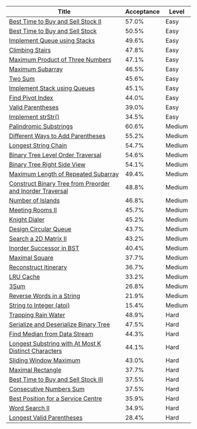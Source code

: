 | Title                                                                                                                                                | Acceptance   | Level   |
|------------------------------------------------------------------------------------------------------------------------------------------------------|--------------|---------|
| [Best Time to Buy and Sell Stock II](https://leetcode.com/problems/best-time-to-buy-and-sell-stock-ii)                                               | 57.0%        | Easy    |
| [Best Time to Buy and Sell Stock](https://leetcode.com/problems/best-time-to-buy-and-sell-stock)                                                     | 50.5%        | Easy    |
| [Implement Queue using Stacks](https://leetcode.com/problems/implement-queue-using-stacks)                                                           | 49.6%        | Easy    |
| [Climbing Stairs](https://leetcode.com/problems/climbing-stairs)                                                                                     | 47.8%        | Easy    |
| [Maximum Product of Three Numbers](https://leetcode.com/problems/maximum-product-of-three-numbers)                                                   | 47.1%        | Easy    |
| [Maximum Subarray](https://leetcode.com/problems/maximum-subarray)                                                                                   | 46.5%        | Easy    |
| [Two Sum](https://leetcode.com/problems/two-sum)                                                                                                     | 45.6%        | Easy    |
| [Implement Stack using Queues](https://leetcode.com/problems/implement-stack-using-queues)                                                           | 45.1%        | Easy    |
| [Find Pivot Index](https://leetcode.com/problems/find-pivot-index)                                                                                   | 44.0%        | Easy    |
| [Valid Parentheses](https://leetcode.com/problems/valid-parentheses)                                                                                 | 39.0%        | Easy    |
| [Implement strStr()](https://leetcode.com/problems/implement-strstr)                                                                                 | 34.5%        | Easy    |
| [Palindromic Substrings](https://leetcode.com/problems/palindromic-substrings)                                                                       | 60.6%        | Medium  |
| [Different Ways to Add Parentheses](https://leetcode.com/problems/different-ways-to-add-parentheses)                                                 | 55.2%        | Medium  |
| [Longest String Chain](https://leetcode.com/problems/longest-string-chain)                                                                           | 54.7%        | Medium  |
| [Binary Tree Level Order Traversal](https://leetcode.com/problems/binary-tree-level-order-traversal)                                                 | 54.6%        | Medium  |
| [Binary Tree Right Side View](https://leetcode.com/problems/binary-tree-right-side-view)                                                             | 54.1%        | Medium  |
| [Maximum Length of Repeated Subarray](https://leetcode.com/problems/maximum-length-of-repeated-subarray)                                             | 49.4%        | Medium  |
| [Construct Binary Tree from Preorder and Inorder Traversal](https://leetcode.com/problems/construct-binary-tree-from-preorder-and-inorder-traversal) | 48.8%        | Medium  |
| [Number of Islands](https://leetcode.com/problems/number-of-islands)                                                                                 | 46.8%        | Medium  |
| [Meeting Rooms II](https://leetcode.com/problems/meeting-rooms-ii)                                                                                   | 45.7%        | Medium  |
| [Knight Dialer](https://leetcode.com/problems/knight-dialer)                                                                                         | 45.2%        | Medium  |
| [Design Circular Queue](https://leetcode.com/problems/design-circular-queue)                                                                         | 43.7%        | Medium  |
| [Search a 2D Matrix II](https://leetcode.com/problems/search-a-2d-matrix-ii)                                                                         | 43.2%        | Medium  |
| [Inorder Successor in BST](https://leetcode.com/problems/inorder-successor-in-bst)                                                                   | 40.4%        | Medium  |
| [Maximal Square](https://leetcode.com/problems/maximal-square)                                                                                       | 37.7%        | Medium  |
| [Reconstruct Itinerary](https://leetcode.com/problems/reconstruct-itinerary)                                                                         | 36.7%        | Medium  |
| [LRU Cache](https://leetcode.com/problems/lru-cache)                                                                                                 | 33.2%        | Medium  |
| [3Sum](https://leetcode.com/problems/3sum)                                                                                                           | 26.8%        | Medium  |
| [Reverse Words in a String](https://leetcode.com/problems/reverse-words-in-a-string)                                                                 | 21.9%        | Medium  |
| [String to Integer (atoi)](https://leetcode.com/problems/string-to-integer-atoi)                                                                     | 15.4%        | Medium  |
| [Trapping Rain Water](https://leetcode.com/problems/trapping-rain-water)                                                                             | 48.9%        | Hard    |
| [Serialize and Deserialize Binary Tree](https://leetcode.com/problems/serialize-and-deserialize-binary-tree)                                         | 47.5%        | Hard    |
| [Find Median from Data Stream](https://leetcode.com/problems/find-median-from-data-stream)                                                           | 44.3%        | Hard    |
| [Longest Substring with At Most K Distinct Characters](https://leetcode.com/problems/longest-substring-with-at-most-k-distinct-characters)           | 44.1%        | Hard    |
| [Sliding Window Maximum](https://leetcode.com/problems/sliding-window-maximum)                                                                       | 43.0%        | Hard    |
| [Maximal Rectangle](https://leetcode.com/problems/maximal-rectangle)                                                                                 | 37.7%        | Hard    |
| [Best Time to Buy and Sell Stock III](https://leetcode.com/problems/best-time-to-buy-and-sell-stock-iii)                                             | 37.5%        | Hard    |
| [Consecutive Numbers Sum](https://leetcode.com/problems/consecutive-numbers-sum)                                                                     | 37.5%        | Hard    |
| [Best Position for a Service Centre](https://leetcode.com/problems/best-position-for-a-service-centre)                                               | 35.9%        | Hard    |
| [Word Search II](https://leetcode.com/problems/word-search-ii)                                                                                       | 34.9%        | Hard    |
| [Longest Valid Parentheses](https://leetcode.com/problems/longest-valid-parentheses)                                                                 | 28.4%        | Hard    |